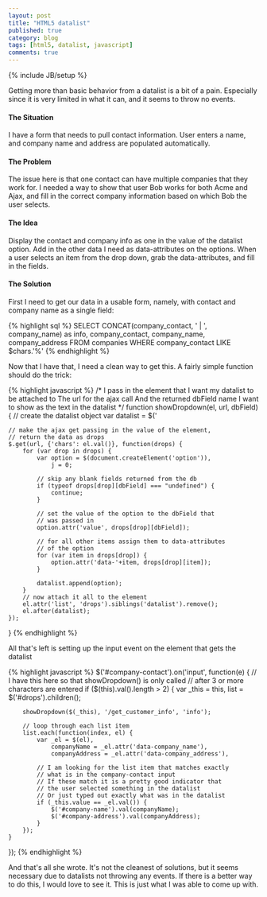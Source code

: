 ```yaml
---
layout: post
title: "HTML5 datalist"
published: true
category: blog
tags: [html5, datalist, javascript]
comments: true
---
```


{% include JB/setup %}

Getting more than basic behavior from a datalist is a bit of a pain.  Especially since it is very limited in what it can, and it seems to throw no events.

#### The Situation
I have a form that needs to pull contact information.  User enters a name, and company name and address are populated automatically.

#### The Problem
The issue here is that one contact can have multiple companies that they work for.  I needed a way to show that user Bob works for both Acme and Ajax, and fill in the correct company information based on which Bob the user selects. 

#### The Idea
Display the contact and company info as one in the value of the datalist option. Add in the other data I need as data-attributes on the options.  When a user selects an item from the drop down, grab the data-attributes, and fill in the fields.

#### The Solution
First I need to get our data in a usable form, namely, with contact and company name as a single field:

{% highlight sql %}
SELECT CONCAT(company_contact, ' | ', company_name) as info, 
       company_contact, company_name, company_address
FROM companies
WHERE company_contact LIKE $chars.'%'
{% endhighlight %}

Now that I have that, I need a clean way to get this.  A fairly simple function should do the trick:

{% highlight javascript %}
/* 
I pass in the element that I want my datalist to be attached to
The url for the ajax call
And the returned dbField name I want to show as the text in the datalist
*/
function showDropdown(el, url, dbField) {
	// create the datalist object
	var datalist = $('<datalist id="drops"/>');

	// make the ajax get passing in the value of the element,
	// return the data as drops
	$.get(url, {'chars': el.val()}, function(drops) {
		for (var drop in drops) {
			var option = $(document.createElement('option')),
			    j = 0;

			// skip any blank fields returned from the db
			if (typeof drops[drop][dbField] === "undefined") {
				continue;
			}

			// set the value of the option to the dbField that
			// was passed in
			option.attr('value', drops[drop][dbField]);

			// for all other items assign them to data-attributes
			// of the option
			for (var item in drops[drop]) {
				option.attr('data-'+item, drops[drop][item]);
			}

			datalist.append(option);
		}
		// now attach it all to the element
		el.attr('list', 'drops').siblings('datalist').remove();
		el.after(datalist);
	});
}
{% endhighlight %}

All that's left is setting up the input event on the element that gets the datalist

{% highlight javascript %}
$('#company-contact').on('input', function(e) {
	// I have this here so that showDropdown() is only called
	// after 3 or more characters are entered
	if ($(this).val().length > 2) {
		var _this = this,
		    list = $('#drops').children();

		showDropdown($(_this), '/get_customer_info', 'info');

		// loop through each list item
		list.each(function(index, el) {
			var _el = $(el),
			    companyName = _el.attr('data-company_name'),
			    companyAddress = _el.attr('data-company_address'),

			// I am looking for the list item that matches exactly
			// what is in the company-contact input
			// If these match it is a pretty good indicator that
			// the user selected something in the datalist
			// Or just typed out exactly what was in the datalist
			if (_this.value == _el.val()) {
				$('#company-name').val(companyName);
				$('#company-address').val(companyAddress);
			}
		});		
	}
});
{% endhighlight %}

And that's all she wrote.  It's not the cleanest of solutions, but it seems necessary due to datalists not throwing any events.  If there is a better way to do this, I would love to see it.  This is just what I was able to come up with.
